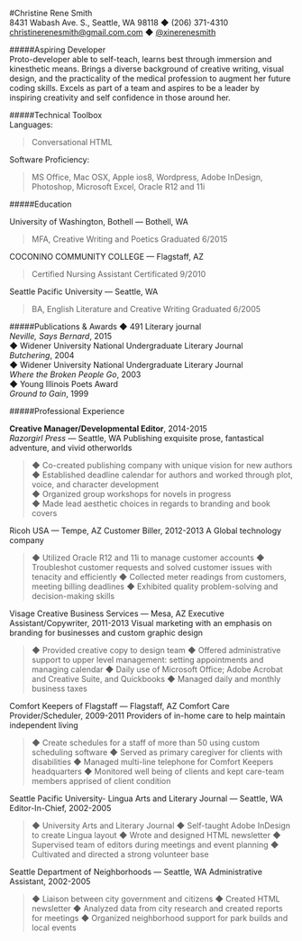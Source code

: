 #Christine Rene Smith                                       
8431 Wabash Ave. S., Seattle, WA 98118 ◆ (206) 371-4310    
christinerenesmith@gmail.com.com ◆ [@xinerenesmith](https://twitter.com/xinerenesmith)   

#####Aspiring Developer  
Proto-developer able to self-teach, learns best through immersion and kinesthetic means. Brings a diverse background of creative writing, visual design, and the practicality of the medical profession to augment her future coding skills. Excels as part of a team and aspires to be a leader by inspiring creativity and self confidence in those around her. 

#####Technical Toolbox     
Languages:  
>Conversational HTML   
  
Software Proficiency:   
>MS Office, Mac OSX, Apple ios8, Wordpress, Adobe InDesign,   
Photoshop, Microsoft Excel, Oracle R12 and 11i  

#####Education

University of Washington, Bothell — Bothell, WA
>MFA, Creative Writing and Poetics  Graduated 6/2015

COCONINO COMMUNITY COLLEGE — Flagstaff, AZ
>Certified Nursing Assistant  Certificated 9/2010

Seattle Pacific University — Seattle, WA
>BA, English Literature and Creative Writing  Graduated 6/2005

#####Publications & Awards
◆ 491 Literary journal  
*Neville, Says Bernard*,  2015  
◆ Widener University National Undergraduate Literary Journal  
*Butchering*,  2004  
◆ Widener University National Undergraduate Literary Journal  
*Where the Broken People Go*,  2003  
◆ Young Illinois Poets Award   
*Ground to Gain*, 1999

#####Professional Experience

  
**Creative Manager/Developmental Editor**, 2014-2015   
*Razorgirl Press* — Seattle, WA 
  Publishing exquisite prose, fantastical adventure, and vivid otherworlds     
>◆ Co-created publishing company with unique vision for new authors  
◆ Established deadline calendar for authors and worked through plot, voice, and character development  
◆ Organized group workshops for novels in progress  
◆ Made lead aesthetic choices in regards to branding and book covers  

Ricoh USA — Tempe, AZ
Customer Biller, 2012-2013
A Global technology company 
>◆ Utilized Oracle R12 and 11i to manage customer accounts
◆ Troubleshot customer requests and solved customer issues with tenacity and efficiently
◆ Collected meter readings from customers, meeting billing deadlines
◆ Exhibited quality problem-solving and decision-making skills

Visage Creative Business Services — Mesa, AZ
Executive Assistant/Copywriter, 2011-2013
Visual marketing with an emphasis on branding for businesses and custom graphic design
>◆ Provided creative copy to design team 
◆ Offered administrative support to upper level management: setting appointments and managing calendar
◆ Daily use of Microsoft Office; Adobe Acrobat and Creative Suite, and Quickbooks
◆ Managed daily and monthly business taxes

Comfort Keepers of Flagstaff — Flagstaff, AZ
Comfort Care Provider/Scheduler, 2009-2011
Providers of in-home care to help maintain independent living 
>◆ Create schedules for a staff of more than 50 using custom scheduling software
◆ Served as primary caregiver for clients with disabilities
◆ Managed multi-line telephone for Comfort Keepers headquarters
◆ Monitored well being of clients and kept care-team members apprised of client condition

Seattle Pacific University- Lingua Arts and Literary Journal — Seattle, WA
Editor-In-Chief, 2002-2005
>◆ University Arts and Literary Journal
◆ Self-taught Adobe InDesign to create Lingua layout
◆ Wrote and designed HTML newsletter
◆ Supervised team of editors during meetings and event planning
◆ Cultivated and directed a strong volunteer base 

Seattle Department of Neighborhoods — Seattle, WA
Administrative Assistant, 2002-2005
>◆ Liaison between city government and citizens
◆ Created HTML newsletter
◆ Analyzed data from city research and created reports for meetings
◆ Organized neighborhood support for park builds and local events
